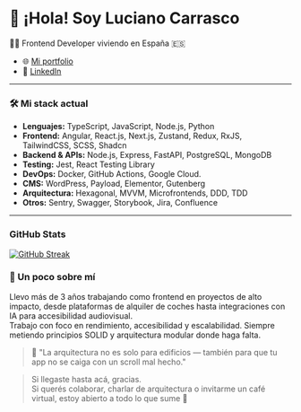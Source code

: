 # 👋 ¡Hola! Soy Luciano Carrasco

🧑‍💻 Frontend Developer viviendo en España 🇪🇸  

- 🌐 [Mi portfolio](https://lucianocarrasco.netlify.app/)
- 💼 [LinkedIn](https://www.linkedin.com/in/lucianocarrasco/)

--- 

### 🛠️ Mi stack actual

- **Lenguajes:** TypeScript, JavaScript, Node.js, Python  
- **Frontend:** Angular, React.js, Next.js, Zustand, Redux, RxJS, TailwindCSS, SCSS, Shadcn  
- **Backend & APIs:** Node.js, Express, FastAPI, PostgreSQL, MongoDB  
- **Testing:** Jest, React Testing Library  
- **DevOps:** Docker, GitHub Actions, Google Cloud.   
- **CMS:** WordPress, Payload, Elementor, Gutenberg  
- **Arquitectura:** Hexagonal, MVVM, Microfrontends, DDD, TDD  
- **Otros:** Sentry, Swagger, Storybook, Jira, Confluence

---

### GitHub Stats

[![GitHub Streak](https://github-readme-streak-stats.herokuapp.com?user=356Lu356&theme=dracula)](https://git.io/streak-stats)

### 💼 Un poco sobre mí

Llevo más de 3 años trabajando como frontend en proyectos de alto impacto, desde plataformas de alquiler de coches hasta integraciones con IA para accesibilidad audiovisual.  
Trabajo con foco en rendimiento, accesibilidad y escalabilidad. Siempre metiendo principios SOLID y arquitectura modular donde haga falta.

> 🎤 "La arquitectura no es solo para edificios — también para que tu app no se caiga con un scroll mal hecho."





> Si llegaste hasta acá, gracias.  
> Si querés colaborar, charlar de arquitectura o invitarme un café virtual, estoy abierto a todo lo que sume 🍻
